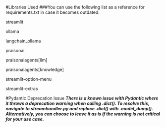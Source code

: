 #Libraries Used
###You can use the following list as a reference for requirements.txt in case it becomes outdated:

streamlit

ollama

langchain_ollama

praisonai

praisonaiagents[llm]

praisonaiagents[knowledge]

streamlit-option-menu

streamlit-extras

#Pydantic Deprecation Issue
***There is a known issue with Pydantic where it throws a deprecation warning when calling .dict(). To resolve this, navigate to streamhandler.py and replace .dict() with .model_dump(). Alternatively, you can choose to leave it as is if the warning is not critical for your use case.***
